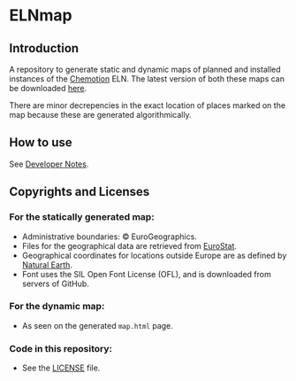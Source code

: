 # ELNmap

## Introduction

A repository to generate static and dynamic maps of planned and installed instances of the [Chemotion](https://chemotion.net/) ELN. The latest version of both these maps can be downloaded [here](https://github.com/harivyasi/ELNmap/releases/latest).

There are minor decrepencies in the exact location of places marked on the map because these are generated algorithmically.

## How to use

See [Developer Notes](developer_notes.md).

## Copyrights and Licenses

### For the statically generated map:

- Administrative boundaries: © EuroGeographics.
- Files for the geographical data are retrieved from [EuroStat](https://ec.europa.eu/eurostat/web/gisco/geodata/reference-data/administrative-units-statistical-units/nuts).
- Geographical coordinates for locations outside Europe are as defined by [Natural Earth](https://www.naturalearthdata.com).
- Font uses the SIL Open Font License (OFL), and is downloaded from servers of GitHub.

### For the dynamic map:

- As seen on the generated `map.html` page.

### Code in this repository:

- See the [LICENSE](LICENSE) file.
